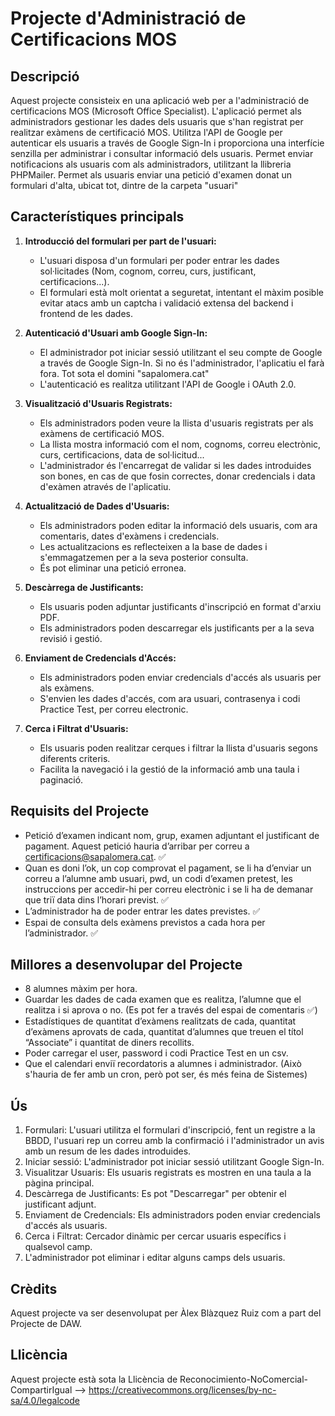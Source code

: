 # Projecte d'Administració de Certificacions MOS

## Descripció

Aquest projecte consisteix en una aplicació web per a l'administració de certificacions MOS (Microsoft Office Specialist). L'aplicació permet als administradors gestionar les dades dels usuaris que s'han registrat per realitzar exàmens de certificació MOS. Utilitza l'API de Google per autenticar els usuaris a través de Google Sign-In i proporciona una interfície senzilla per administrar i consultar informació dels usuaris.
Permet enviar notificacions als usuaris com als administradors, utilitzant la llibreria PHPMailer.
Permet als usuaris enviar una petició d'examen donat un formulari d'alta, ubicat tot, dintre de la carpeta "usuari"

## Característiques principals

1. **Introducció del formulari per part de l'usuari:**
   - L'usuari disposa d'un formulari per poder entrar les dades sol·licitades (Nom, cognom, correu, curs, justificant, certificacions...).
   - El formulari està molt orientat a seguretat, intentant el màxim posible evitar atacs amb un captcha i validació extensa del backend i frontend de les dades.

2. **Autenticació d'Usuari amb Google Sign-In:**
   - El administrador pot iniciar sessió utilitzant el seu compte de Google a través de Google Sign-In. Si no és l'administrador, l'aplicatiu el farà fora. Tot sota el domini "sapalomera.cat"
   - L'autenticació es realitza utilitzant l'API de Google i OAuth 2.0.

3. **Visualització d'Usuaris Registrats:**
   - Els administradors poden veure la llista d'usuaris registrats per als exàmens de certificació MOS.
   - La llista mostra informació com el nom, cognoms, correu electrònic, curs, certificacions, data de sol·licitud...
   - L'administrador és l'encarregat de validar si les dades introduides son bones, en cas de que fosin correctes, donar credencials i data d'exàmen através de l'aplicatiu.

4. **Actualització de Dades d'Usuaris:**
   - Els administradors poden editar la informació dels usuaris, com ara comentaris, dates d'exàmens i credencials.
   - Les actualitzacions es reflecteixen a la base de dades i s'emmagatzemen per a la seva posterior consulta.
   - És pot eliminar una petició erronea.

5. **Descàrrega de Justificants:**
   - Els usuaris poden adjuntar justificants d'inscripció en format d'arxiu PDF.
   - Els administradors poden descarregar els justificants per a la seva revisió i gestió.

6. **Enviament de Credencials d'Accés:**
   - Els administradors poden enviar credencials d'accés als usuaris per als exàmens.
   - S'envien les dades d'accés, com ara usuari, contrasenya i codi Practice Test, per correu electronic.

7. **Cerca i Filtrat d'Usuaris:**
   - Els usuaris poden realitzar cerques i filtrar la llista d'usuaris segons diferents criteris.
   - Facilita la navegació i la gestió de la informació amb una taula i paginació.

## Requisits del Projecte

 - Petició d’examen indicant nom, grup, examen adjuntant el justificant de pagament. Aquest petició hauria d’arribar per correu a certificacions@sapalomera.cat. ✅
 - Quan es doni l’ok, un cop comprovat el pagament, se li ha d’enviar un correu a l’alumne amb usuari, pwd, un codi d’examen pretest, les instruccions per accedir-hi per correu electrònic i se li ha de demanar que triï data dins l’horari previst. ✅
 - L’administrador ha de poder entrar les dates previstes. ✅
 - Espai de consulta dels exàmens previstos a cada hora per l’administrador. ✅

## Millores a desenvolupar del Projecte

- 8 alumnes màxim per hora.
- Guardar les dades de cada examen que es realitza, l’alumne que el realitza i si aprova o no. (Es pot fer a través del espai de comentaris ✅)
- Estadístiques de quantitat d’exàmens realitzats de cada, quantitat d’exàmens aprovats de cada, quantitat d’alumnes que treuen el títol “Associate” i quantitat de diners recollits.
- Poder carregar el user, password i codi Practice Test en un csv.
- Que el calendari enviï recordatoris a alumnes i administrador. (Això s'hauria de fer amb un cron, però pot ser, és més feina de Sistemes)



## Ús
1. Formulari: L'usuari utilitza el formulari d'inscripció, fent un registre a la BBDD, l'usuari rep un correu amb la confirmació i l'administrador un avis amb un resum de les dades introduides.
2. Iniciar sessió: L'administrador pot iniciar sessió utilitzant Google Sign-In.
3. Visualitzar Usuaris: Els usuaris registrats es mostren en una taula a la pàgina principal.
4. Descàrrega de Justificants: Es pot "Descarregar" per obtenir el justificant adjunt.
5. Enviament de Credencials: Els administradors poden enviar credencials d'accés als usuaris.
6. Cerca i Filtrat: Cercador dinàmic per cercar usuaris específics i qualsevol camp.
7. L'administrador pot eliminar i editar alguns camps dels usuaris.

## Crèdits

Aquest projecte va ser desenvolupat per Àlex Blàzquez Ruiz com a part del Projecte de DAW.

## Llicència

Aquest projecte està sota la Llicència de Reconocimiento-NoComercial-CompartirIgual --> https://creativecommons.org/licenses/by-nc-sa/4.0/legalcode
